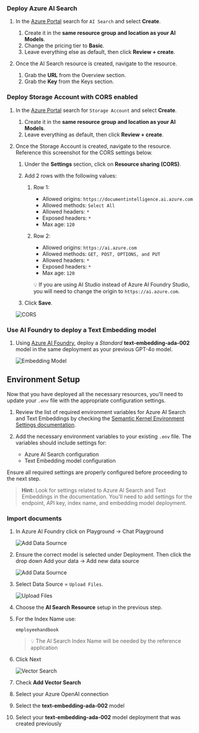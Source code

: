 ### Deploy Azure AI Search

1. In the [Azure Portal](https://portal.azure.com/) search for ```AI Search``` and select **Create**.
    1. Create it in the **same resource group and location as your AI Models**.
    1. Change the pricing tier to **Basic**.
    1. Leave everything else as default, then click **Review + create**.

1. Once the AI Search resource is created, navigate to the resource.
    1. Grab the **URL** from the Overview section.
    1. Grab the **Key** from the Keys section.

### Deploy Storage Account with CORS enabled

1. In the [Azure Portal](https://portal.azure.com/) search for ```Storage Account``` and select **Create**.
    1. Create it in the **same resource group and location as your AI Models**.
    1. Leave everything as default, then click **Review + create**.
1. Once the Storage Account is created, navigate to the resource. Reference this screenshot for the CORS settings below.
    1. Under the **Settings** section, click on **Resource sharing (CORS)**.
    1. Add 2 rows with the following values:
        1. Row 1:
            * Allowed origins: ```https://documentintelligence.ai.azure.com```
            * Allowed methods: ```Select All```
            * Allowed headers: ```*```
            * Exposed headers: ```*```
            * Max age: ```120```
        1. Row 2:
            * Allowed origins: ```https://ai.azure.com```
            * Allowed methods: ```GET, POST, OPTIONS, and PUT```
            * Allowed headers: ```*```
            * Exposed headers: ```*```
            * Max age: ```120```

            :bulb: If you are using AI Studio instead of Azure AI Foundry Studio, you will need to change the origin to ```https://ai.azure.com```.

    1. Click **Save**.

    ![CORS](../image/ch05img1.png)

### Use AI Foundry to deploy a Text Embedding model

1. Using [Azure AI Foundry](https://ai.azure.com/resource/deployments), deploy a *Standard* **text-embedding-ada-002** model in the same deployment as your previous GPT-4o model. 

    ![Embedding Model](../image/ch05img2.png)

## Environment Setup

Now that you have deployed all the necessary resources, you'll need to update your `.env` file with the appropriate configuration settings.

1. Review the list of required environment variables for Azure AI Search and Text Embeddings by checking the [Semantic Kernel Environment Settings documentation](https://github.com/microsoft/semantic-kernel/blob/main/python/samples/concepts/setup/ALL_SETTINGS.md).

2. Add the necessary environment variables to your existing `.env` file. The variables should include settings for:
   - Azure AI Search configuration
   - Text Embedding model configuration

Ensure all required settings are properly configured before proceeding to the next step.

> **Hint:** Look for settings related to Azure AI Search and Text Embeddings in the documentation. You'll need to add settings for the endpoint, API key, index name, and embedding model deployment.

### Import documents

1. In Azure AI Foundry click on Playground -> Chat Playground

    ![Add Data Sournce](../image/ch05img0.png)

1. Ensure the correct model is selected under Deployment. Then click the drop down Add your data -> Add new data source

    ![Add Data Sournce](../image/ch05img3.png)

1. Select Data Source = ```Upload Files```.

    ![Upload Files](../image/ch05img4.png)

1. Choose the **AI Search Resource** setup in the previous step.
1. For the Index Name use:

    ```text
    employeehandbook
    ```

    > :bulb: The AI Search Index Name will be needed by the reference application

1. Click Next

    ![Vector Search](../image/ch05img5.png)

1. Check **Add Vector Search**
1. Select your Azure OpenAI connection
1. Select the **text-embedding-ada-002** model
1. Select your **text-embedding-ada-002** model deployment that was created previously

  <!-- > :bulb: Chunk size refers to how much text is grouped together into a single segment or "chunk" before creating an embedding. When processing large documents, the text is often divided into smaller chunks to create embeddings for each segment. The chunk size determines how much text is included in each embedding.
  >
  > Choosing the right chunk size is important: if chunks are too large, important details might get lost or diluted in the embedding; if too small, the system might miss out on essential context. The chunk size thus impacts the accuracy and relevance of the information retrieved and subsequently used in generating responses

  ![Chunk Size](./Resources/image/ch05img6.png) -->
<!-- 
1. Set the Resource Authentication Type to **API Key**

    ![Api Key](./Resources/image/ch05img7.png)

    :repeat: Click **Next** and wait for the import to finish -->
